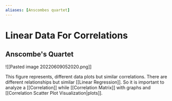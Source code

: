 ```yaml
---
aliases: [Anscombes quartet]
---
```


# Linear Data For Correlations
## Anscombe's Quartet
![[Pasted image 20220609052020.png]]

This figure represents, different data plots but similar correlations. There are different relationships but similar [[Linear Regression]]. So it is important to analyze a [[Correlation]] while  [[Correlation Matrix]] with graphs and [[Correlation Scatter Plot Visualization|plots]].